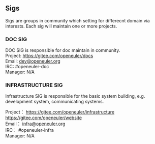 ## Sigs

Sigs are groups in community which setting for differecnt domain via interests. 
Each sig will maintain one or more projects.

### DOC SIG

DOC SIG is responsible for doc maintain in community.    
Project:      https://gitee.com/openeuler/docs    
Email:        dev@openeuler.org    
IRC:          #openeuler-doc    
Manager:      N/A    

### INFRASTRUCTURE SIG

Infrastructure SIG is responsible for the basic system building, 
e.g. development system, communicating systems.

Project：     https://gitee.com/openeuler/infrastructure    
              https://gitee.com/openeuler/website    
Email：       infra@openeuler.org    
IRC：         #openeuler-infra    
Manager:      N/A    

